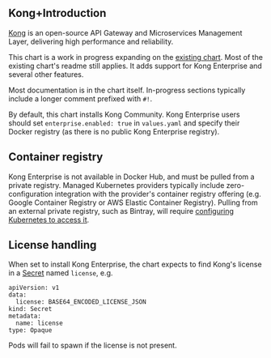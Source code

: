 ## Kong+Introduction

[Kong](https://getkong.org/) is an open-source API Gateway and Microservices
Management Layer, delivering high performance and reliability.

This chart is a work in progress expanding on the [existing chart](https://github.com/helm/charts/tree/master/stable/kong). Most of the existing chart's readme still applies. It adds support for Kong Enterprise and several other features.

Most documentation is in the chart itself. In-progress sections typically include a longer comment prefixed with `#!`.

By default, this chart installs Kong Community. Kong Enterprise users should set `enterprise.enabled: true` in `values.yaml` and specify their Docker registry (as there is no public Kong Enterprise registry).

## Container registry

Kong Enterprise is not available in Docker Hub, and must be pulled from a private registry. Managed Kubernetes providers typically include zero-configuration integration with the provider's container registry offering (e.g. Google Container Registry or AWS Elastic Container Registry). Pulling from an external private registry, such as Bintray, will require [configuring Kubernetes to access
it](https://kubernetes.io/docs/tasks/configure-pod-container/pull-image-private-registry/).

## License handling

When set to install Kong Enterprise, the chart expects to find Kong's license in a [Secret](https://kubernetes.io/docs/concepts/configuration/secret/) named `license`, e.g.

```
apiVersion: v1
data:
  license: BASE64_ENCODED_LICENSE_JSON
kind: Secret
metadata:
  name: license
type: Opaque
```
Pods will fail to spawn if the license is not present.
